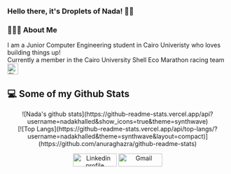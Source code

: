 ### Hello there, it's Droplets of Nada! 💁💦

<div align="left"> 
  <h3> 👨🏻‍💻 About Me </h3>
    I am a Junior Computer Engineering student in Cairo Univeristy who loves building things up!
  <br>
    Currently a member in the Cairo University Shell Eco Marathon racing team 
  <a href="https://cairoecoteam.netlify.app/" target="_blank">
    <img src="https://i.imgur.com/y9HTLzM.png" alt="Shell Icon" width="25" height="25" />
   </a>
</div> 


## 💻 Some of my Github Stats 
<div align="center">
  ![Nada's github stats](https://github-readme-stats.vercel.app/api?username=nadakhalled&show_icons=true&theme=synthwave)
  <br>
  [![Top Langs](https://github-readme-stats.vercel.app/api/top-langs/?username=nadakhalled&theme=synthwave&layout=compact)](https://github.com/anuraghazra/github-readme-stats)
</div
<br>
<p align="center">
    <a href="https://www.linkedin.com/in/nada-elkhamy-5402b6188/"><img alt="Linkedin profile" title="Linkedin" src="https://raw.githubusercontent.com/Thomas-George-T/Thomas-George-T/master/assets/linkedin.svg" width="100" height="30" /></a>
    <a href="mailto:nadaelkhamy@gmail.com"><img alt="Gmail" src="https://raw.githubusercontent.com/Thomas-George-T/Thomas-George-T/master/assets/google-gmail.svg" title="Email" width="100" height="30" /></a>
